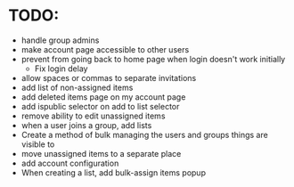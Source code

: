 # TODO:

 - handle group admins
 - make account page accessible to other users
 - prevent from going back to home page when login doesn't work initially
   - Fix login delay
 - allow spaces or commas to separate invitations
 - add list of non-assigned items
 - add deleted items page on my account page
 - add ispublic selector on add to list selector
 - remove ability to edit unassigned items
 - when a user joins a group, add lists
 - Create a method of bulk managing the users and groups things are visible to
 - move unassigned items to a separate place
 - add account configuration
 - When creating a list, add bulk-assign items popup
